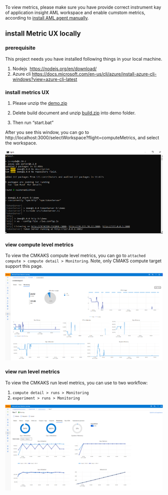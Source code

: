 To view metrics, please make sure you have provide correct instrument kay of application insight AML workspace and enable cumstom metrics, according to [install AML agent manually](https://github.com/Azure/CMK8s-Sample/blob/master/docs/2.%20Install%20AML%20agent%20manually.markdown).

## install Metric UX locally

### prerequisite
This project needs you have installed following things in your local machine.
1. Nodejs  https://nodejs.org/en/download/
2. Azure cli https://docs.microsoft.com/en-us/cli/azure/install-azure-cli-windows?view=azure-cli-latest

### install metrics UX

1. Please unzip the [demo.zip](https://github.com/Azure/CMK8s-Sample/raw/master/files/demo.zip)

2. Delete build document and unzip [build.zip](https://github.com/Azure/CMK8s-Sample/raw/master/files/build.zip) into demo folder.

3. Then run “start.bat”

After you see this window, you can go to http://localhost:3000/selectWorkspace?flight=computeMetrics, and select the workspace.

![localui](/pics/5.1localui.png)

### view compute level metrics

To view the CMKAKS compute level metrics, you can go to `attached compute > compute detail > Monitoring`. Note, only CMAKS compute target support this page.

![compute level metrics](/pics/5.2computemetrics.png)

### view run level metrics

To view the CMKAKS run level metrics, you can use to two workflow:
1. `compute detail > runs > Monitoring`
2. `experiment > runs > Monitoring`

![run level metrics](/pics/5.3runmetrics.png)


